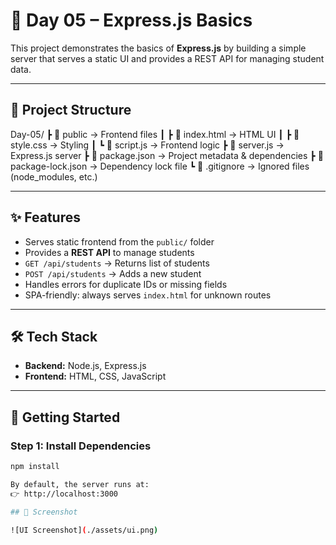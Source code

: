 # 🚀 Day 05 – Express.js Basics

This project demonstrates the basics of **Express.js** by building a simple server that serves a static UI and provides a REST API for managing student data.

---

## 📂 Project Structure

Day-05/
┣ 📁 public → Frontend files
┃ ┣ 📄 index.html → HTML UI
┃ ┣ 📄 style.css → Styling
┃ ┗ 📄 script.js → Frontend logic
┣ 📄 server.js → Express.js server
┣ 📄 package.json → Project metadata & dependencies
┣ 📄 package-lock.json → Dependency lock file
┗ 📄 .gitignore → Ignored files (node_modules, etc.)


---

## ✨ Features
- Serves static frontend from the `public/` folder
- Provides a **REST API** to manage students
- `GET /api/students` → Returns list of students
- `POST /api/students` → Adds a new student
- Handles errors for duplicate IDs or missing fields
- SPA-friendly: always serves `index.html` for unknown routes

---

## 🛠️ Tech Stack
- **Backend:** Node.js, Express.js
- **Frontend:** HTML, CSS, JavaScript

---

## 🚦 Getting Started

### Step 1: Install Dependencies
```bash
npm install

By default, the server runs at:
👉 http://localhost:3000

## 📸 Screenshot

![UI Screenshot](./assets/ui.png)

